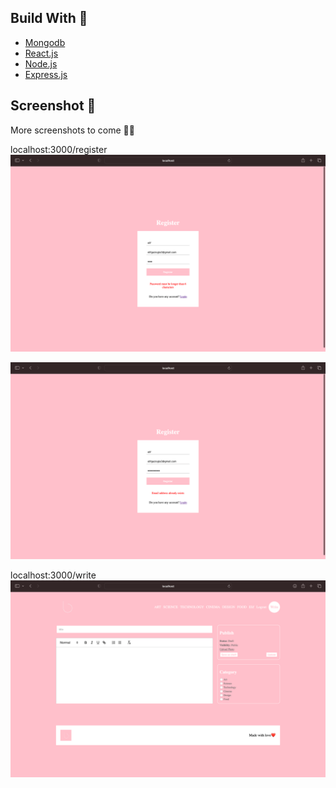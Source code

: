 ## Build With 🔨

- [Mongodb](https://www.mongodb.com)
- [React.js](https://react.dev)
- [Node.js](https://nodejs.org/en)
- [Express.js](https://expressjs.com)


  
## Screenshot 📸

More screenshots to come 🏃‍♀️

localhost:3000/register
![Uygulama Ekran Görüntüsü](https://github.com/elifgazioglu/blog-app-react/blob/main/client/screenshots/Ekran%20Resmi%202023-04-04%2001.40.15.png?raw=true)

![Uygulama Ekran Görüntüsü](https://github.com/elifgazioglu/blog-app-react/blob/main/client/screenshots/Ekran%20Resmi%202023-04-04%2001.40.55.png?raw=true)

localhost:3000/write
![Uygulama Ekran Görüntüsü](https://github.com/elifgazioglu/blog-app-react/blob/main/client/screenshots/Ekran%20Resmi%202023-04-05%2022.14.48.png?raw=true
)

  
